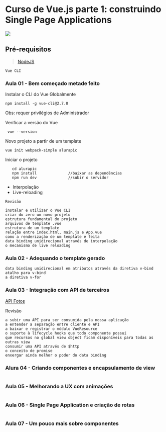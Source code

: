 # Curso de Vue.js parte 1: construindo Single Page Applications
![](http://www.alura.com.br/assets/api/share/curso-vue-parte1.png)
## Pré-requisitos
> [NodeJS](https://nodejs.org/)
```
Vue CLI
```
### Aula 01 - Bem começado metade feito
Instalar o CLI do Vue Globalmente
```
npm install -g vue-cli@2.7.0
```
Obs: requer privilégios de Administrador

Verificar a versão do Vue
```
 vue --version
```
Novo projeto a partir de um template
```
vue init webpack-simple alurapic
```

Iniciar o projeto
```
   cd alurapic
   npm install              //baixar as dependências
   npm run dev              //subir o servidor
```
- Interpolação
- Live-reloading

`` Revisão ``
```
instalar e utilizar o Vue CLI
criar do zero um novo projeto
estrutura fundamental do projeto
arquivos de template .vue
estrutura de um template
relação entre index.html, main.js e App.vue
como a renderização de um template é feita
data binding unidirecional através de interpolação
o mecanismo de live reloading
```


### Aula 02 - Adequando o template gerado

```
data binding unidirecional em atributos através da diretiva v-bind
atalho para v-bind
a diretiva v-for
```

### Aula 03 - Integração com API de terceiros
[API Fotos](https://s3.amazonaws.com/caelum-online-public/vue/api.zip)

Revisão
```
a subir uma API para ser consumida pela nossa aplicação
a entender a separação entre cliente e API
a baixar e registrar o módulo VueResource
o suporte à lifecycle hooks que todo componente possui
que recursos no global view object ficam disponíveis para todas as outras view
consumir uma API através de $http
o conceito de promise
enxergar ainda melhor o poder do data binding
```

### Alura 04 - Criando componentes e encapsulamento de view

```

```

### Aula 05 - Melhorando a UX com animações

```

```

### Aula 06 - Single Page Application e criação de rotas

```

```

### Aula 07 - Um pouco mais sobre componentes

```

```

